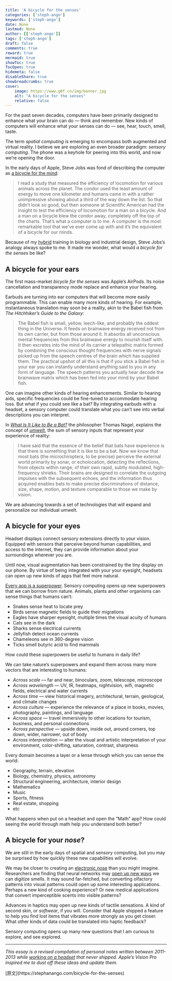 ```yaml
---
title: 'A bicycle for the senses'
categories: ['steph-ango']
keywords: ['steph-ango']
date: None
lastmod: None
author: [['steph-ango']]
tags: ['steph-ango']
draft: false 
comments: true
reward: true 
mermaid: true 
showToc: true 
TocOpen: true 
hidemeta: false 
disableShare: true 
showbreadcrumbs: true 
cover:
    image: https://www.g0f.cn/img/banner.jpg
    alt: "A bicycle for the senses"
    relative: false
---
```


<div>

<p>For the past seven decades, computers have been primarily designed to enhance what your brain can do — think and remember. New kinds of computers will enhance what your senses can do — see, hear, touch, smell, taste.</p>
<p>The term <em>spatial computing</em> is emerging to encompass both augmented and virtual reality. I believe we are exploring an even broader paradigm: <em>sensory computing</em>. The phone was a keyhole for peering into this world, and now we’re opening the door.</p>
<p>In the early days of Apple, Steve Jobs was fond of describing the computer as <a href="https://www.youtube.com/watch?v=ob_GX50Za6c" target="_blank">a bicycle for the mind</a>:</p>
<blockquote>
<p>I read a study that measured the efficiency of locomotion for various animals across the planet. The condor used the least amount of energy to move one kilometer and humans came in with a rather unimpressive showing about a third of the way down the list. So that didn’t look so good, but then someone at Scientific American had the insight to test the efficiency of locomotion for a man on a bicycle. And a man on a bicycle blew the condor away, completely off the top of the charts. That’s what a computer is to me. A computer is the most remarkable tool that we’ve ever come up with and it’s the equivalent of a bicycle for our minds.</p>
</blockquote>
<p>Because of my <a class="internal-link" href="https://stephanango.com/hybridize">hybrid</a> training in biology and industrial design, Steve Jobs’s analogy always spoke to me. It made me wonder, what would <em>a bicycle for the senses</em> be like?</p>
<h2 id="a-bicycle-for-your-ears">A bicycle for your ears</h2>
<p>The first mass-market <em>bicycle for the senses</em> was Apple’s AirPods. Its noise cancellation and transparency mode replace and enhance your hearing.</p>
<p>Earbuds are turning into ear computers that will become more easily programmable. This can enable many more kinds of hearing. For example, instantaneous translation may soon be a reality, akin to the Babel fish from <em>The Hitchhiker’s Guide to the Galaxy</em>:</p>
<blockquote>
<p>The Babel fish is small, yellow, leech-like, and probably the oddest thing in the Universe. It feeds on brainwave energy received not from its own carrier, but from those around it. It absorbs all unconscious mental frequencies from this brainwave energy to nourish itself with. It then excretes into the mind of its carrier a telepathic matrix formed by combining the conscious thought frequencies with nerve signals picked up from the speech centres of the brain which has supplied them. The practical upshot of all this is that if you stick a Babel fish in your ear you can instantly understand anything said to you in any form of language. The speech patterns you actually hear decode the brainwave matrix which has been fed into your mind by your Babel fish.</p>
</blockquote>
<p>One can imagine other kinds of hearing enhancements. Similar to hearing aids, specific frequencies could be fine-tuned to accommodate hearing loss.
But what if you could see like a bat? By integrating earbuds with a headset, a sensory computer could translate what you can’t see into verbal descriptions you can interpret.</p>
<p>In <em><a href="https://en.wikipedia.org/wiki/What_Is_It_Like_to_Be_a_Bat%3F" target="_blank">What Is It Like to Be a Bat?</a></em> the philosopher Thomas Nagel, explains the concept of <em><a href="https://en.wikipedia.org/wiki/Umwelt" target="_blank">umwelt</a></em>, the sum of sensory inputs that represent your experience of reality:</p>
<blockquote>
<p>I have said that the essence of the belief that bats have experience is that there is something that it is like to be a bat. Now we know that most bats (the microchiroptera, to be precise) perceive the external world primarily by sonar, or echolocation, detecting the reflections, from objects within range, of their own rapid, subtly modulated, high-frequency shrieks. Their brains are designed to correlate the outgoing impulses with the subsequent echoes, and the information thus acquired enables bats to make precise discriminations of distance, size, shape, motion, and texture comparable to those we make by vision.</p>
</blockquote>
<p>We are advancing towards a set of technologies that will expand and personalize our individual umwelt.</p>
<h2 id="a-bicycle-for-your-eyes">A bicycle for your eyes</h2>
<p>Headset displays connect sensory extensions directly to your vision. Equipped with sensors that perceive beyond human capabilities, and access to the internet, they can provide information about your surroundings wherever you are.</p>
<p>Until now, visual augmentation has been constrained by the tiny display on our phone. By virtue of being integrated with your your eyesight, headsets can open up new kinds of apps that feel more natural.</p>
<p><a class="internal-link" href="https://stephanango.com/every-app-is-a-superpower">Every app is a superpower</a>. Sensory computing opens up new superpowers that we can borrow from nature. Animals, plants and other organisms can sense things that humans can’t:</p>
<ul>
<li>Snakes sense heat to locate prey</li>
<li>Birds sense magnetic fields to guide their migrations</li>
<li>Eagles have sharper eyesight, multiple times the visual acuity of humans</li>
<li>Cats see in the dark</li>
<li>Sharks sense electrical currents</li>
<li>Jellyfish detect ocean currents</li>
<li>Chameleons see in 360-degree vision</li>
<li>Ticks smell butyric acid to find mammals</li>
</ul>
<p>How could these superpowers be useful to humans in daily life?</p>
<p>We can take nature’s superpowers and expand them across many more vectors that are interesting to humans:</p>
<ul>
<li>
<em>Across scale</em> — far and near, binoculars, zoom, telescope, microscope</li>
<li>
<em>Across wavelength</em> — UV, IR, heatmaps, nightvision, wifi, magnetic fields, electrical and water currents</li>
<li>
<em>Across time</em> — view historical imagery, architectural, terrain, geological, and climate changes</li>
<li>
<em>Across culture</em> — experience the relevance of a place in books, movies, photography, paintings, and language</li>
<li>
<em>Across space</em> — travel immersively to other locations for tourism, business, and personal connections</li>
<li>
<em>Across perspective</em> — upside down, inside out, around corners, top down, wider, narrower, out of body</li>
<li>
<em>Across interpretation</em> — alter the visual and artistic interpretation of your environment, color-shifting, saturation, contrast, sharpness</li>
</ul>
<p>Every domain becomes a layer or a lense through which you can sense the world:</p>
<ul>
<li>Geography, terrain, elevation</li>
<li>Biology, chemistry, physics, astronomy</li>
<li>Structural engineering, architecture, interior design</li>
<li>Mathematics</li>
<li>Music</li>
<li>Sports, fitness</li>
<li>Real estate, shopping</li>
<li>etc</li>
</ul>
<p>What happens when put on a headset and open the “Math” app? How could seeing the world through math help you understand both better?</p>
<h2 id="a-bicycle-for-your-nose">A bicycle for your <em>nose</em>?</h2>
<p>We are still in the early days of spatial and sensory computing, but you may be surprised by how quickly these new capabilities will evolve.</p>
<p>We may be closer to creating an <a href="https://en.wikipedia.org/wiki/Electronic_nose" target="_blank">electronic nose</a> than you might imagine. Researchers are finding that neural networks may <a href="https://ai.googleblog.com/2022/09/digitizing-smell-using-molecular-maps.html" target="_blank">open up new ways</a> we can digitize smells. It may sound far-fetched, but converting olfactory patterns into visual patterns could open up some interesting applications. Perhaps a new kind of cooking experience? Or new medical applications that convert imperceptible scents into visible patterns?</p>
<p>Advances in haptics may open up new kinds of tactile sensations. A kind of second skin, or <em>softwear</em>, if you will. Consider that Apple shipped a feature to help you find lost items that vibrates more strongly as you get closer. What other kinds of data could be translated into haptic feedback?</p>
<p>Sensory computing opens up many new questions that I am curious to explore, and see explored.</p>
<hr/>
<p><em>This essay is a revised compilation of personal notes written between 2011-2013 while <a class="internal-link" href="https://stephanango.com/black-pixels">working on a headset</a> that never shipped. Apple’s Vision Pro inspired me to dust off these ideas and update them.</em></p>

</div>

<div>
[原文](https://stephanango.com/bicycle-for-the-senses)
</div>

